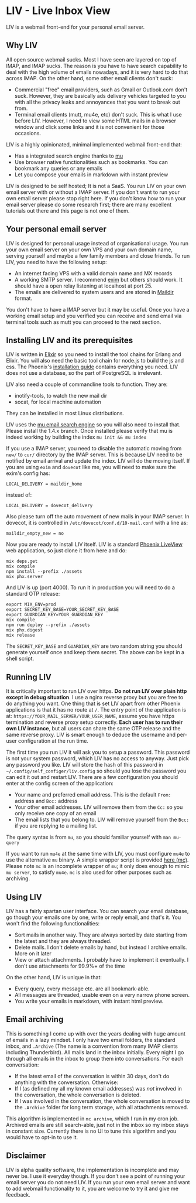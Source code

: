 # LIV - Live Inbox View

LIV is a webmail front-end for your personal email server.

## Why LIV

All open source webmail sucks. Most I have seen are layered on top of IMAP, and IMAP sucks. The reason is you have to have search capability to deal with the high volume of emails nowadays, and it is very hard to do that across IMAP. On the other hand, some other email clients don't suck:

* Commercial "free" email providers, such as Gmail or Outlook.com don't suck. However, they are basically ads delivery vehicles targeted to you with all the privacy leaks and annoyances that you want to break out from.
* Terminal email clients (mutt, mu4e, etc) don't suck. This is what I use before LIV. However, I need to view some HTML mails in a browser window and click some links and it is not convenient for those occasions.

LIV is a highly opinionated, minimal implemented webmail front-end that:

* Has a integrated search engine thanks to [mu](https://github.com/djcb/mu)
* Use browser native functionalities such as bookmarks. You can bookmark any queries or any emails
* Let you compose your emails in markdown with instant preview 

LIV is designed to be self hosted; It is not a SaaS. You run LIV on your own email server with or without a  IMAP server. If you don't want to run your own email server please stop right here. If you don't know how to run your email server please do some research first; there are many excellent tutorials out there and this page is not one of them.

## Your personal email server

LIV is designed for personal usage instead of organisational usage. You run your own email server on your own VPS and your own domain name, serving yourself and maybe a few family members and close friends. To run LIV, you need to have the following setup:

* An internet facing VPS with a valid domain name and MX records
* A working SMTP server. I recommend [exim](https://exim.org/) but others should work. It should have a open relay listening at localhost at port 25.
* The emails are delivered to system users and are stored in [Maildir](https://cr.yp.to/proto/maildir.html) format. 

You don't have to have a IMAP server but it may be useful. Once you have a working email setup and you verified you can receive and send email via terminal tools such as mutt you can proceed to the next section.

## Installing LIV and its prerequisites

LIV is written in [Elixir](https://elixir-lang.org) so you need to install the tool chains for Erlang and Elixir. You will also need the basic tool chain for node.js to build the js and css. The Phoenix's [installation guide](https://hexdocs.pm/phoenix/installation.html) contains everything you need. LIV does not use a database, so the part of PostgreSQL is irrelevant. 

LIV also need a couple of commandline tools to function. They are:

* inotify-tools, to watch the new mail dir
* socat, for local machine automation

They can be installed in most Linux distributions.

LIV uses the [mu email search engine](https://github.com/djcb/mu) so you will also need to install that. Please install the 1.4.x branch. Once installed please verify that mu is indeed working by building the index `mu init && mu index`

If you use a IMAP server, you need to disable the automatic moving from `new/` to `cur/` directory by the IMAP server. This is because LIV need to be notified by email arrival and update the index. LIV will do the moving itself. If you are using `exim` and `dovecot` like me, you will need to make sure the exim's config has:
```
LOCAL_DELIVERY = maildir_home
```
instead of:
```
LOCAL_DELIVERY = dovecot_delivery
```

Also please turn off the auto movement of new mails in your IMAP server. In dovecot, it is controlled in `/etc/dovecot/conf.d/10-mail.conf` with a line as:

```
maildir_empty_new = no
```

Now you are ready to install LIV itself. LIV is a standard [Phoenix LiveView](https://www.phoenixframework.org/) web application, so just clone it from here and do:
```
mix deps.get
mix compile
npm install --prefix ./assets
mix phx.server
```

And LIV is up (port 4000). To run it in production you will need to do a standard OTP release:
```
export MIX_ENV=prod
export SECRET_KEY_BASE=YOUR_SECRET_KEY_BASE
export GUARDIAN_KEY=YOUR_GUARDIAN_KEY
mix compile
npm run deploy --prefix ./assets
mix phx.digest
mix release 
```

The `SECRET_KEY_BASE` and `GUARDIAN_KEY` are two random string you should generate yourself once and keep them secret. The above can be kept in a shell script.

## Running LIV

It is critically important to run LIV over https. **Do not run LIV over plain http except in debug situation**. I use a nginx reverse proxy but you are free to do anything you want. One thing that is set LIV apart from other Phoenix applications is that it has no route at `/`. The entry point of the application is at: `https://YOUR_MAIL_SERVER/YOUR_USER_NAME`, assume you have https termination and reverse proxy setup correctly. **Each user has to run their own LIV instance**, but all users can share the same OTP release and the same reverse proxy. LIV is smart enough to deduce the username and per-user configuration at the run time. 

The first time you run LIV it will ask you to setup a password. This password is not your system password, which LIV has no access to anyway. Just pick any password you like. LIV will store the hash of this password in `~/.config/self_configer/liv.config` so should you lose the password you can edit it out and restart LIV. There are a few configuration you should enter at the config screen of the application:

* Your name and preferred email address. This is the default `From:` address and `Bcc:` address
* Your other email addresses. LIV will remove them from the `Cc:` so you only receive one copy of an email
* The email lists that you belong to. LIV will remove yourself from the `Bcc:` if you are replying to a mailing list.

The query syntax is from `mu`, so you should familiar yourself with `man mu-query`

If you want to run `mu4e` at the same time with LIV, you must configure `mu4e` to use the alternative `mu` binary. A simple wrapper script is provided [here (mc)](https://github.com/derek-zhou/maildir_commander/blob/main/scripts/mc). Please note `mc` is an incomplete wrapper of `mu`; it only does enough to mimic `mu server`, to satisfy `mu4e`. `mc` is also used for other purposes such as archiving. 

## Using LIV

LIV has a fairly spartan user interface. You can search your email database, go though your emails one by one, write or reply email, and that's it. You won't find the following functionalities:

* Sort mails in another way. They are always sorted by date starting from the latest and they are always threaded.
* Delete mails. I don't delete emails by hand, but instead I archive emails. More on it later
* View or attach attachments. I probably have to implement it eventually. I don't use attachments for 99.9%+ of the time 

On the other hand, LIV is unique in that:

* Every query, every message etc. are all bookmark-able.
* All messages are threaded, usable even on a very narrow phone screen.
* You write your emails in markdown, with instant html preview.

## Email archiving

This is something I come up with over the years dealing with huge amount of emails in a lazy mindset. I only have two email folders, the standard inbox, and `.Archive` (The name is a convention from many IMAP clients including Thunderbird). All mails land in the inbox initially. Every night I go through all emails in the inbox to group them into conversations. For each conversation:

* If the latest email of the conversation is within 30 days, don't do anything with the conversation. Otherwise:
* If I (as defined my all my known email addresses) was _not_ involved in the conversation, the whole conversation is deleted.
* If I was involved in the conversation, the whole conversation is moved to the `.Archive` folder for long term storage, with all attachments removed. 

This algorithm is implemented in `mc archive`, which I run in my cron job. Archived emails are still search-able, just not in the inbox so my inbox stays in constant size. Currently there is no UI to tune this algorithm and you would have to opt-in to use it. 

## Disclaimer

LIV is alpha quality software, the implementation is incomplete and may never be. I use it everyday though. If you don't see a point of running your email server you do not need LIV. If you run your own email server and want to add webmail functionality to it, you are welcome to try it and give me feedback.

